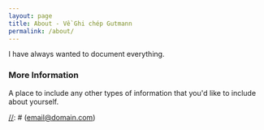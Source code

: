 ```yaml
---
layout: page
title: About - Về Ghi chép Gutmann
permalink: /about/
---
```


I have always wanted to document everything.

### More Information

A place to include any other types of information that you'd like to include about yourself.

[//]: # (### Contact me)

[//]: # ([email@domain.com](mailto:email@domain.com))